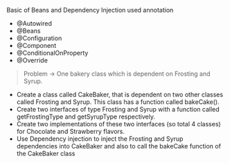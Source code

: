 Basic of Beans and Dependency Injection used annotation 
  - @Autowired 
  - @Beans
  - @Configuration
  - @Component
  - @ConditionalOnProperty
  - @Override

  > Problem -> One bakery class which is dependent on Frosting and Syrup.
  - Create a class called CakeBaker, that is dependent on two other classes called Frosting and Syrup. This class has a function called bakeCake().
  - Create two interfaces of type Frosting and Syrup with a function called getFrostingType and getSyrupType respectively.
  - Create two implementations of these two interfaces (so total 4 classes) for Chocolate and Strawberry flavors.
  - Use Dependency injection to inject the Frosting and Syrup dependencies into CakeBaker and also to call the bakeCake function of the CakeBaker class
